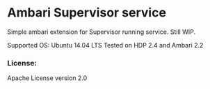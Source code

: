 # Ambari Supervisor service
Simple ambari extension for Supervisor running service. Still WIP.

Supported OS: Ubuntu 14.04 LTS
Tested on HDP 2.4 and Ambari 2.2

### License: 
Apache License version 2.0
